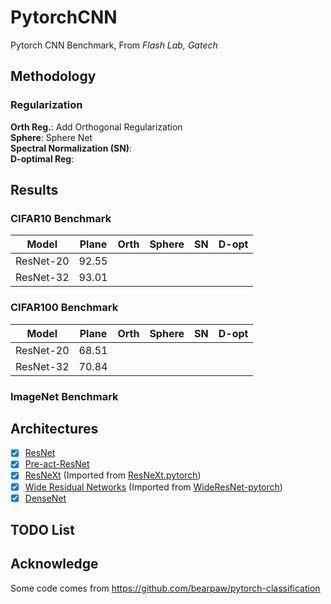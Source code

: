 # PytorchCNN
Pytorch CNN Benchmark, From *Flash Lab, Gatech*

## Methodology

### Regularization
**Orth Reg.**: Add  Orthogonal Regularization  
**Sphere**: Sphere Net  
**Spectral Normalization (SN)**:  
**D-optimal Reg**:  



## Results

### CIFAR10 Benchmark

| Model                     | Plane | Orth  | Sphere| SN    | D-opt |
| -------------------       | ----- | ----- | ----- | ----- | ----- |
| ResNet-20                 | 92.55 |
| ResNet-32                 | 93.01 |

### CIFAR100 Benchmark

| Model                     | Plane | Orth  | Sphere| SN    | D-opt |
| -------------------       | ----- | ----- | ----- | ----- | ----- |
| ResNet-20                 | 68.51 |
| ResNet-32                 | 70.84 |

### ImageNet Benchmark

## Architectures

- [x] [ResNet](https://arxiv.org/abs/1512.03385)
- [x] [Pre-act-ResNet](https://arxiv.org/abs/1603.05027)
- [x] [ResNeXt](https://arxiv.org/abs/1611.05431) (Imported from [ResNeXt.pytorch](https://github.com/prlz77/ResNeXt.pytorch))
- [x] [Wide Residual Networks](http://arxiv.org/abs/1605.07146) (Imported from [WideResNet-pytorch](https://github.com/xternalz/WideResNet-pytorch))
- [x] [DenseNet](https://arxiv.org/abs/1608.06993)

## TODO List

## Acknowledge

Some code comes from https://github.com/bearpaw/pytorch-classification
